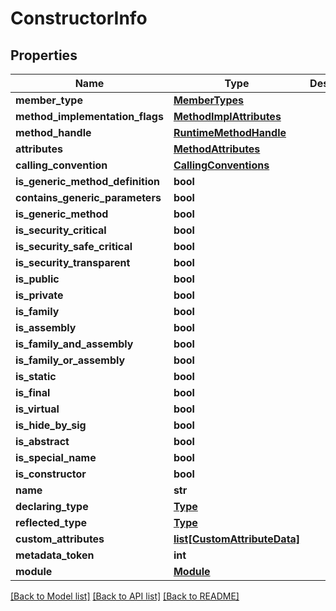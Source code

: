 # ConstructorInfo

## Properties
Name | Type | Description | Notes
------------ | ------------- | ------------- | -------------
**member_type** | [**MemberTypes**](MemberTypes.md) |  | [optional] 
**method_implementation_flags** | [**MethodImplAttributes**](MethodImplAttributes.md) |  | [optional] 
**method_handle** | [**RuntimeMethodHandle**](RuntimeMethodHandle.md) |  | [optional] 
**attributes** | [**MethodAttributes**](MethodAttributes.md) |  | [optional] 
**calling_convention** | [**CallingConventions**](CallingConventions.md) |  | [optional] 
**is_generic_method_definition** | **bool** |  | [optional] 
**contains_generic_parameters** | **bool** |  | [optional] 
**is_generic_method** | **bool** |  | [optional] 
**is_security_critical** | **bool** |  | [optional] 
**is_security_safe_critical** | **bool** |  | [optional] 
**is_security_transparent** | **bool** |  | [optional] 
**is_public** | **bool** |  | [optional] 
**is_private** | **bool** |  | [optional] 
**is_family** | **bool** |  | [optional] 
**is_assembly** | **bool** |  | [optional] 
**is_family_and_assembly** | **bool** |  | [optional] 
**is_family_or_assembly** | **bool** |  | [optional] 
**is_static** | **bool** |  | [optional] 
**is_final** | **bool** |  | [optional] 
**is_virtual** | **bool** |  | [optional] 
**is_hide_by_sig** | **bool** |  | [optional] 
**is_abstract** | **bool** |  | [optional] 
**is_special_name** | **bool** |  | [optional] 
**is_constructor** | **bool** |  | [optional] 
**name** | **str** |  | [optional] 
**declaring_type** | [**Type**](Type.md) |  | [optional] 
**reflected_type** | [**Type**](Type.md) |  | [optional] 
**custom_attributes** | [**list[CustomAttributeData]**](CustomAttributeData.md) |  | [optional] 
**metadata_token** | **int** |  | [optional] 
**module** | [**Module**](Module.md) |  | [optional] 

[[Back to Model list]](../README.md#documentation-for-models) [[Back to API list]](../README.md#documentation-for-api-endpoints) [[Back to README]](../README.md)

